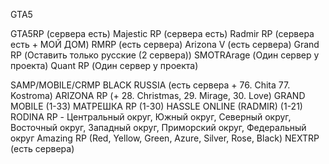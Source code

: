 GTA5

GTA5RP (сервера есть)
Majestic RP (сервера есть)
Radmir RP (сервера есть + МОЙ ДОМ)
RMRP (есть сервера)
Arizona V (есть сервера) 
Grand RP (Оставить только русские (2 сервера))
SMOTRArage (Один сервер у проекта) 
Quant RP (Один сервер у проекта) 

SAMP/MOBILE/CRMP
BLACK RUSSIA (есть сервера + 76. Chita 77. Kostroma)
ARIZONA RP (+ 28. Christmas, 29. Mirage, 30. Love)
GRAND MOBILE (1-33)
МАТРЕШКА RP (1-30)
HASSLE ONLINE (RADMIR) (1-21)
RODINA RP - Центральный округ, Южный округ, Северный округ, Восточный округ, Западный округ, Приморский округ, Федеральный округ
Amazing RP (Red, Yellow, Green, Azure, Silver, Rose, Black)
NEXTRP (есть сервера)
